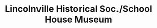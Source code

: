 ---
layout: repo
title: "Lincolnville Historical Soc./School House Museum"
id: 2883
permalink: repos/2883/
---